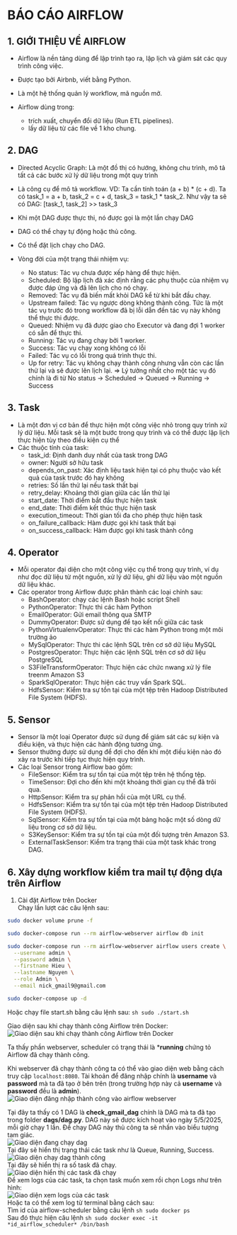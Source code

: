 # BÁO CÁO AIRFLOW

## 1. GIỚI THIỆU VỀ AIRFLOW
- Airflow là nền tảng dùng để lập trình tạo ra, lập lịch và giám sát các quy trình công việc.
- Được tạo bởi Airbnb, viết bằng Python.
- Là một hệ thống quản lý workflow, mã nguồn mở.

- Airflow dùng trong:
    - trích xuất, chuyển đổi dữ liệu (Run ETL pipelines).
    - lấy dữ liệu từ các file về 1 kho chung.

## 2. DAG
- Directed Acyclic Graph: Là một đồ thị có hướng, không chu trình, mô tả tất cả các bước xử lý dữ liệu trong một quy trình
- Là công cụ để mô tả workflow.
    VD: Ta cần tính toán (a + b) * (c + d). Ta có task_1 = a + b, task_2 = c + d, task_3 = task_1 * task_2. Như vậy ta sẽ có DAG: [task_1, task_2] >> task_3
- Khi một DAG được thực thi, nó được gọi là một lần chạy DAG
- DAG có thể chạy tự động hoặc thủ công.
- Có thể đặt lịch chạy cho DAG.

- Vòng đời của một trạng thái nhiệm vụ:
    - No status: Tác vụ chưa được xếp hàng để thực hiện.
    - Scheduled: Bộ lập lịch đã xác định rằng các phụ thuộc của nhiệm vụ được đáp ứng và đã lên lịch cho nó chạy.
    - Removed: Tác vụ đã biến mất khỏi DAG kể từ khi bắt đầu chạy.
    - Upstream failed: Tác vụ ngược dòng không thành công. Tức là một tác vụ trước đó trong workflow đã bị lỗi dẫn đến  tác vụ này không thể thực thi được.
    - Queued: Nhiệm vụ đã được giao cho Executor và đang đợi 1 worker có sẵn để thực thi.
    - Running: Tác vụ đang chạy bởi 1 worker.
    - Success: Tác vụ chạy xong không có lỗi
    - Failed: Tác vụ có lỗi trong quá trình thực thi.
    - Up for retry: Tác vụ không chạy thành công nhưng vẫn còn các lần thử lại và sẽ được lên lịch lại.
=> Lý tưởng nhất cho một tác vụ đó chính là đi từ No status -> Scheduled -> Queued -> Running -> Success

## 3. Task 
- Là một đơn vị cơ bản để thực hiện một công việc nhỏ trong quy trình xử lý dữ liệu. Mỗi task sẽ là một bước trong quy trình và có thể được lập lịch thực 
hiện tùy theo điều kiện cụ thể
- Các thuộc tính của task:
    - task_id: Định danh duy nhất của task trong DAG
    - owner: Người sở hữu task
    - depends_on_past: Xác định liệu task hiện tại có phụ thuộc vào kết quả của task trước đó hay không
    - retries: Số lần thử lại nếu task thất bại
    - retry_delay: Khoảng thời gian giữa các lần thử lại
    - start_date: Thời điểm bắt đầu thực hiện task
    - end_date: Thời điểm kết thúc thực hiện task
    - execution_timeout: Thời gian tối đa cho phép thực hiện task
    - on_failure_callback: Hàm được gọi khi task thất bại
    - on_success_callback: Hàm được gọi khi task thành công

## 4. Operator
- Mỗi operator đại diện cho một công việc cụ thể trong quy trình, ví dụ như đọc dữ liệu từ một nguồn, xử lý dữ liệu, ghi dữ liệu vào một nguồn dữ liệu 
khác.
- Các operator trong Airflow được phân thành các loại chính sau:
    - BashOperator: chạy các lệnh Bash hoặc script Shell
    - PythonOperator: Thực thi các hàm Python
    - EmailOperator: Gửi email thông qua SMTP
    - DummyOperator: Được sử dụng để tạo kết nối giữa các task
    - PythonVirtualenvOperator: Thực thi các hàm Python trong một môi trường ảo
    - MySqlOperator: Thực thi các lệnh SQL trên cơ sở dữ liệu MySQL 
    - PostgresOperator: Thực hiện các lệnh SQL trên cơ sở dữ liệu PostgreSQL
    - S3FileTransformOperator: Thực hiện các chức nwang xử lý file treenm Amazon S3
    - SparkSqlOperator: Thực hiện các truy vấn Spark SQL.
    - HdfsSensor: Kiểm tra sự tồn tại của một tệp trên Hadoop Distributed File System (HDFS).

## 5. Sensor 
- Sensor là một loại Operator được sử dụng để giám sát các sự kiện và điều kiện, và thực hiện các hành động tương ứng.
- Sensor thường được sử dụng để đợi cho đến khi một điều kiện nào đó xảy ra trước khi tiếp tục thực hiện quy trình.
- Các loại Sensor trong Airflow bao gồm:
    - FileSensor: Kiểm tra sự tồn tại của một tệp trên hệ thống tệp.
    - TimeSensor: Đợi cho đến khi một khoảng thời gian cụ thể đã trôi qua.
    - HttpSensor: Kiểm tra sự phản hồi của một URL cụ thể.
    - HdfsSensor: Kiểm tra sự tồn tại của một tệp trên Hadoop Distributed File System (HDFS).
    - SqlSensor: Kiểm tra sự tồn tại của một bảng hoặc một số dòng dữ liệu trong cơ sở dữ liệu.
    - S3KeySensor: Kiểm tra sự tồn tại của một đối tượng trên Amazon S3.
    - ExternalTaskSensor: Kiểm tra trạng thái của một task khác trong DAG.

## 6. Xây dựng workflow kiểm tra mail tự động dựa trên Airflow
1. Cài đặt Airflow trên Docker  
Chạy lần lượt các câu lệnh sau:  
```sh 
sudo docker volume prune -f
```  
```sh
sudo docker-compose run --rm airflow-webserver airflow db init
```  

```sh
sudo docker-compose run --rm airflow-webserver airflow users create \
  --username admin \
  --password admin \
  --firstname Hieu \
  --lastname Nguyen \
  --role Admin \
  --email nick_gmail9@gmail.com
```
```sh 
sudo docker-compose up -d
```  

Hoặc chạy file start.sh bằng câu lệnh sau: ```sh sudo ./start.sh```  

Giao diện sau khi chạy thành công Airflow trên Docker:  
![Giao diện sau khi chạy thành công Airflow trên Docker](image/494857399_1351386069448951_548705283012746326_n.png)  

Ta thấy phần webserver, scheduler có trạng thái là ***running** chứng tỏ Airflow đã chạy thành công.  

Khi webserver đã chạy thành công ta có thể vào giao diện web bằng cách truy cập `localhost:8080`. Tài khoản để đăng nhập chính là **username** và **password** mà ta đã tạo ở bên trên (trong trường hợp này cả **username** và **password** đều là **admin**).  
![Giao diện đăng nhập thành công vào airflow webserver](image/494817053_1043080487743964_6086730996055500217_n.png)   

Tại đây ta thấy có 1 DAG là **check_gmail_dag** chính là DAG mà ta đã tạo trong folder **dags/dag.py**. DAG này sẽ được kích hoạt vào ngày 5/5/2025, mỗi giờ chạy 1 lần. Để chạy DAG này thủ công ta sẽ nhấn vào biểu tượng tam giác.  
![Giao diện đang chạy dag](image/494859683_1234181848124780_8712300857742961927_n.png)   
Tại đây sẽ hiển thị trạng thái các task như là Queue, Running, Success.  
![Giao diện chạy dag thành công](image/494357949_579024651348105_3808912682778765433_n.png)   
Tại đây sẽ hiển thị ra số task đã chạy.  
![Giao diện hiển thị các task đã chạy](image/494815972_1376083853543857_5909119075039794660_n.png)  
Để xem logs của các task, ta chọn task muốn xem rồi chọn Logs như trên hình:  
![Giao diện xem logs của các task](image/494817737_663478773203715_4499215736304721946_n.png)   
Hoặc ta có thể xem log từ terminal bằng cách sau:  
Tìm id của airflow-scheduler bằng câu lệnh ```sh sudo docker ps```  
Sau đó thực hiện câu lệnh ```sh sudo docker exec -it *id_airflow_scheduler* /bin/bash ```




